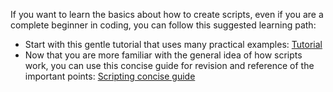
If you want to learn the basics about how to create scripts, even if you are a complete beginner in coding, you can follow this suggested learning path:

- Start with this gentle tutorial that uses many practical examples: [Tutorial](api-groovy-tutorial.md)
- Now that you are more familiar with the general idea of how scripts work, you can use this concise guide for revision and reference of the important points: [Scripting concise guide](Scripting.md)
